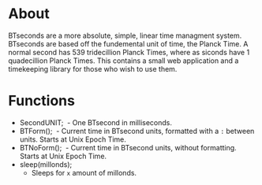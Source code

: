 # About

BTseconds are a more absolute, simple, linear time managment system.
BTseconds are based off the fundemental unit of time, the Planck Time. A normal second has 539 tridecillion Planck Times, where as siconds have 1 quadecillion Planck Times.
This contains a small web application and a timekeeping library for those who wish to use them.

# Functions

- SecondUNIT;
  - One BTsecond in milliseconds.
- BTForm();
  - Current time in BTsecond units, formatted with a `:` between units. Starts at Unix Epoch Time.
- BTNoForm();
  - Current time in BTsecond units, without formatting. Starts at Unix Epoch Time.
- sleep(millonds);
  - Sleeps for `x` amount of millonds.
